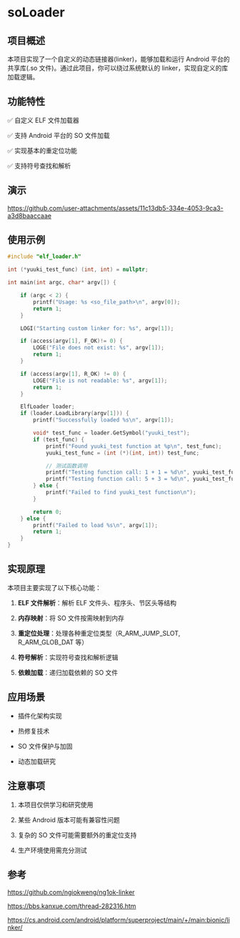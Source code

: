 # soLoader

## 项目概述
本项目实现了一个自定义的动态链接器(linker)，能够加载和运行 Android 平台的共享库(.so 文件)。通过此项目，你可以绕过系统默认的 linker，实现自定义的库加载逻辑。

## 功能特性
✅ 自定义 ELF 文件加载器

✅ 支持 Android 平台的 SO 文件加载

✅ 实现基本的重定位功能

✅ 支持符号查找和解析

## 演示



https://github.com/user-attachments/assets/11c13db5-334e-4053-9ca3-a3d8baaccaae



## 使用示例
```c
#include "elf_loader.h"

int (*yuuki_test_func) (int, int) = nullptr;

int main(int argc, char* argv[]) {

    if (argc < 2) {
        printf("Usage: %s <so_file_path>\n", argv[0]);
        return 1;
    }

    LOGI("Starting custom linker for: %s", argv[1]);

    if (access(argv[1], F_OK)!= 0) {
        LOGE("File does not exist: %s", argv[1]);
        return 1;
    }

    if (access(argv[1], R_OK) != 0) {
        LOGE("File is not readable: %s", argv[1]);
        return 1;
    }

    ElfLoader loader;
    if (loader.LoadLibrary(argv[1])) {
        printf("Successfully loaded %s\n", argv[1]);

        void* test_func = loader.GetSymbol("yuuki_test");
        if (test_func) {
            printf("Found yuuki_test function at %p\n", test_func);
            yuuki_test_func = (int (*)(int, int)) test_func;

            // 测试函数调用
            printf("Testing function call: 1 + 1 = %d\n", yuuki_test_func(1, 1));
            printf("Testing function call: 5 + 3 = %d\n", yuuki_test_func(5, 3));
        } else {
            printf("Failed to find yuuki_test function\n");
        }

        return 0;
    } else {
        printf("Failed to load %s\n", argv[1]);
        return 1;
    }
}

```


## 实现原理

本项目主要实现了以下核心功能：

1. **ELF 文件解析**：解析 ELF 文件头、程序头、节区头等结构

2. **内存映射**：将 SO 文件按需映射到内存

3. **重定位处理**：处理各种重定位类型（R_ARM_JUMP_SLOT, R_ARM_GLOB_DAT 等）

4. **符号解析**：实现符号查找和解析逻辑

5. **依赖加载**：递归加载依赖的 SO 文件


## 应用场景

- 插件化架构实现

- 热修复技术

- SO 文件保护与加固

- 动态加载研究

## 注意事项

1. 本项目仅供学习和研究使用

2. 某些 Android 版本可能有兼容性问题

3. 复杂的 SO 文件可能需要额外的重定位支持

4. 生产环境使用需充分测试


## 参考
https://github.com/ngiokweng/ng1ok-linker

https://bbs.kanxue.com/thread-282316.htm

https://cs.android.com/android/platform/superproject/main/+/main:bionic/linker/
